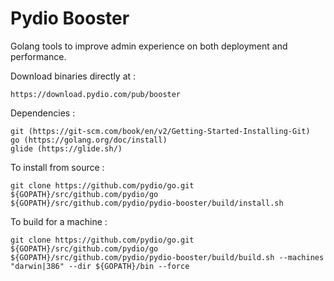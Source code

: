 # Pydio Booster

Golang tools to improve admin experience on both deployment and performance.

Download binaries directly at :

    https://download.pydio.com/pub/booster

Dependencies : 
    
    git (https://git-scm.com/book/en/v2/Getting-Started-Installing-Git)
    go (https://golang.org/doc/install)
    glide (https://glide.sh/)

To install from source : 

    git clone https://github.com/pydio/go.git ${GOPATH}/src/github.com/pydio/go
    ${GOPATH}/src/github.com/pydio/pydio-booster/build/install.sh

To build for a machine : 

    git clone https://github.com/pydio/go.git ${GOPATH}/src/github.com/pydio/go
    ${GOPATH}/src/github.com/pydio/pydio-booster/build/build.sh --machines "darwin|386" --dir ${GOPATH}/bin --force